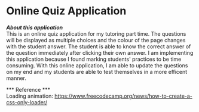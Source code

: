 # Online Quiz Application

***About this application*** \
This is an online quiz application for my tutoring part time. The questions will be displayed as multiple choices and the colour of the page changes with the student answer. The student is able to know the correct answer of the question immediately after clicking their own answer. I am implementing this application because I found marking students' practices to be time consuming. With this online application, I am able to update the questions on my end and  my students are able to test themselves in a more efficent manner.

*** Reference *** \
Loading animation: https://www.freecodecamp.org/news/how-to-create-a-css-only-loader/
